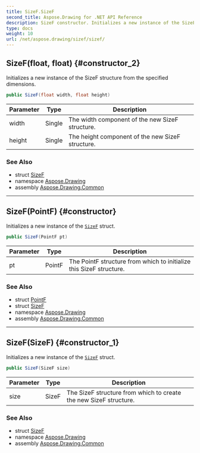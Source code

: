```yaml
---
title: SizeF.SizeF
second_title: Aspose.Drawing for .NET API Reference
description: SizeF constructor. Initializes a new instance of the SizeF structure from the specified dimensions
type: docs
weight: 10
url: /net/aspose.drawing/sizef/sizef/
---
```

## SizeF(float, float) {#constructor_2}

Initializes a new instance of the SizeF structure from the specified dimensions.

```csharp
public SizeF(float width, float height)
```

| Parameter | Type | Description |
| --- | --- | --- |
| width | Single | The width component of the new SizeF structure. |
| height | Single | The height component of the new SizeF structure. |

### See Also

* struct [SizeF](../)
* namespace [Aspose.Drawing](../../sizef/)
* assembly [Aspose.Drawing.Common](../../../)

---

## SizeF(PointF) {#constructor}

Initializes a new instance of the [`SizeF`](../) struct.

```csharp
public SizeF(PointF pt)
```

| Parameter | Type | Description |
| --- | --- | --- |
| pt | PointF | The PointF structure from which to initialize this SizeF structure. |

### See Also

* struct [PointF](../../pointf/)
* struct [SizeF](../)
* namespace [Aspose.Drawing](../../sizef/)
* assembly [Aspose.Drawing.Common](../../../)

---

## SizeF(SizeF) {#constructor_1}

Initializes a new instance of the [`SizeF`](../) struct.

```csharp
public SizeF(SizeF size)
```

| Parameter | Type | Description |
| --- | --- | --- |
| size | SizeF | The SizeF structure from which to create the new SizeF structure. |

### See Also

* struct [SizeF](../)
* namespace [Aspose.Drawing](../../sizef/)
* assembly [Aspose.Drawing.Common](../../../)


